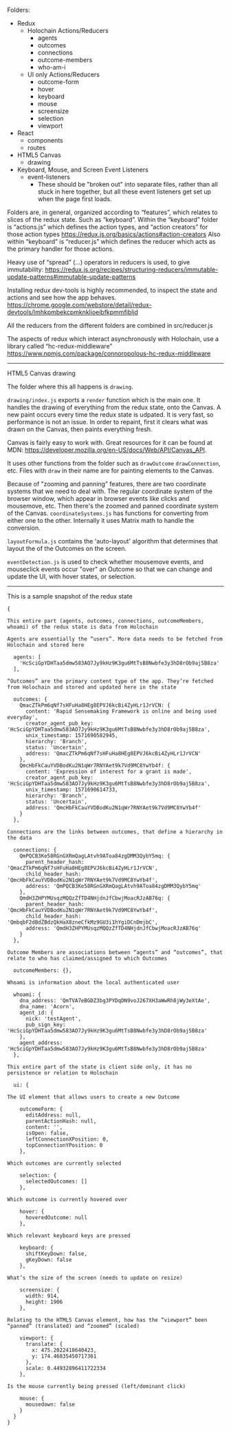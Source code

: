Folders:

- Redux
  - Holochain Actions/Reducers
    - agents
    - outcomes
    - connections
    - outcome-members
    - who-am-i
  - UI only Actions/Reducers
    - outcome-form
    - hover
    - keyboard
    - mouse
    - screensize
    - selection
    - viewport
- React
  - components
  - routes
- HTML5 Canvas
  - drawing
- Keyboard, Mouse, and Screen Event Listeners
  - event-listeners
    - These should be "broken out" into separate files, rather than all stuck in here together, but all these event listeners get set up when the page first loads.

Folders are, in general, organized according to “features”, which relates to slices of the redux state. Such as “keyboard”.
Within the “keyboard” folder is “actions.js” which defines the action types, and “action creators” for those action types
https://redux.js.org/basics/actions#action-creators
Also within “keyboard” is “reducer.js” which defines the reducer which acts as the primary handler for those actions.

Heavy use of “spread” (…) operators in reducers is used, to give immutability: https://redux.js.org/recipes/structuring-reducers/immutable-update-patterns#immutable-update-patterns

Installing redux dev-tools is highly recommended, to inspect the state and actions and see how the app behaves.
https://chrome.google.com/webstore/detail/redux-devtools/lmhkpmbekcpmknklioeibfkpmmfibljd

All the reducers from the different folders are combined in src/reducer.js

The aspects of redux which interact asynchronously with Holochain, use a library called “hc-redux-middleware”
https://www.npmjs.com/package/connoropolous-hc-redux-middleware

---

HTML5 Canvas drawing

The folder where this all happens is `drawing`.

`drawing/index.js` exports a `render` function which is the main one. It handles the drawing of everything from the redux state, onto the Canvas. A new paint occurs every time the redux state is udpated. It is very fast, so performance is not an issue. In order to repaint, first it clears what was drawn on the Canvas, then paints everything fresh.

Canvas is fairly easy to work with. Great resources for it can be found at MDN: https://developer.mozilla.org/en-US/docs/Web/API/Canvas_API.

It uses other functions from the folder such as `drawOutcome` `drawConnection`, etc. Files with `draw` in their name are for painting elements to the Canvas.

Because of "zooming and panning" features, there are two coordinate systems that we need to deal with. The regular coordinate system of the browser window, which appear in browser events like clicks and mousemove, etc. Then there's the zoomed and panned coordinate system of the Canvas. `coordinateSystems.js` has functions for converting from either one to the other. Internally it uses Matrix math to handle the conversion.

`layoutFormula.js` contains the 'auto-layout' algorithm that determines that layout the of the Outcomes on the screen.

`eventDetection.js` is used to check whether mousemove events, and mouseclick events occur "over" an Outcome so that we can change and update the UI, with hover states, or selection.

---

This is a sample snapshot of the redux state

```
{

This entire part (agents, outcomes, connections, outcomeMembers, whoami) of the redux state is data from Holochain

Agents are essentially the “users”. More data needs to be fetched from Holochain and stored here

  agents: [
    'HcSciGpYDHTaa5dmw583AO7Jy9kHz9K3gu6MtTsB8Nwbfe3y3hD8rOb9aj5B8za'
  ],

“Outcomes” are the primary content type of the app. They’re fetched from Holochain and stored and updated here in the state

  outcomes: {
    QmacZTkPm6qNf7sHFuHa8HEg8EPVJ6kcBi4ZyHLr1JrVCN: {
      content: 'Rapid Sensemaking Framework is online and being used everyday',
      creator_agent_pub_key: 'HcSciGpYDHTaa5dmw583AO7Jy9kHz9K3gu6MtTsB8Nwbfe3y3hD8rOb9aj5B8za',
      unix_timestamp: 1571690582945,
      hierarchy: 'Branch',
      status: 'Uncertain',
      address: 'QmacZTkPm6qNf7sHFuHa8HEg8EPVJ6kcBi4ZyHLr1JrVCN'
    },
    QmcHbFkCauYVDBodKu2N1qWr7RNYAet9k7Vd9MC8YwYb4f: {
      content: 'Expression of interest for a grant is made',
      creator_agent_pub_key: 'HcSciGpYDHTaa5dmw583AO7Jy9kHz9K3gu6MtTsB8Nwbfe3y3hD8rOb9aj5B8za',
      unix_timestamp: 1571690614733,
      hierarchy: 'Branch',
      status: 'Uncertain',
      address: 'QmcHbFkCauYVDBodKu2N1qWr7RNYAet9k7Vd9MC8YwYb4f'
    }
  },

Connections are the links between outcomes, that define a hierarchy in the data

  connections: {
    QmPQCB3Ke58RGnGXRmQagLAtvh9AToa84zgDMM3QybY5mq: {
      parent_header_hash: 'QmacZTkPm6qNf7sHFuHa8HEg8EPVJ6kcBi4ZyHLr1JrVCN',
      child_header_hash: 'QmcHbFkCauYVDBodKu2N1qWr7RNYAet9k7Vd9MC8YwYb4f',
      address: 'QmPQCB3Ke58RGnGXRmQagLAtvh9AToa84zgDMM3QybY5mq'
    },
    QmdH3ZHPYMUsqzMQQzZfTD4NHjdnJfCbwjMoacRJzAB76q: {
      parent_header_hash: 'QmcHbFkCauYVDBodKu2N1qWr7RNYAet9k7Vd9MC8YwYb4f',
      child_header_hash: 'QmbqbF2dBdZBdzQkHaX8zneCfkMz9GU3i1hYgiDCnDmjbC',
      address: 'QmdH3ZHPYMUsqzMQQzZfTD4NHjdnJfCbwjMoacRJzAB76q'
    }
  },

Outcome Members are associations between “agents” and “outcomes”, that relate to who has claimed/assigned to which Outcomes

  outcomeMembers: {},

Whoami is information about the local authenticated user

  whoami: {
    dna_address: 'QmTVA7eBGDZ3bg3PYDqDN9voJ267XH3aWwRh8jWy3eXtAe',
    dna_name: 'Acorn',
    agent_id: {
      nick: 'testAgent',
      pub_sign_key: 'HcSciGpYDHTaa5dmw583AO7Jy9kHz9K3gu6MtTsB8Nwbfe3y3hD8rOb9aj5B8za'
    },
    agent_address: 'HcSciGpYDHTaa5dmw583AO7Jy9kHz9K3gu6MtTsB8Nwbfe3y3hD8rOb9aj5B8za'
  },

This entire part of the state is client side only, it has no persistence or relation to Holochain

  ui: {

The UI element that allows users to create a new Outcome

    outcomeForm: {
      editAddress: null,
      parentActionHash: null,
      content: '',
      isOpen: false,
      leftConnectionXPosition: 0,
      topConnectionYPosition: 0
    },

Which outcomes are currently selected

    selection: {
      selectedOutcomes: []
    },

Which outcome is currently hovered over

    hover: {
      hoveredOutcome: null
    },

Which relevant keyboard keys are pressed

    keyboard: {
      shiftKeyDown: false,
      gKeyDown: false
    },

What’s the size of the screen (needs to update on resize)

    screensize: {
      width: 914,
      height: 1906
    },

Relating to the HTML5 Canvas element, how has the “viewport” been “panned” (translated) and “zoomed” (scaled)

    viewport: {
      translate: {
        x: 475.2022418640423,
        y: 174.46835450717361
      },
      scale: 0.44932896411722334
    },

Is the mouse currently being pressed (left/dominant click)

    mouse: {
      mousedown: false
    }
  }
}
```
